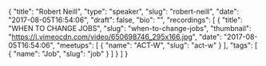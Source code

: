 {
  "title": "Robert Neill",
  "type": "speaker",
  "slug": "robert-neill",
  "date": "2017-08-05T16:54:06",
  "draft": false,
  "bio": "",
  "recordings": [
    {
      "title": "WHEN TO CHANGE JOBS",
      "slug": "when-to-change-jobs",
      "thumbnail": "https://i.vimeocdn.com/video/650698746_295x166.jpg",
      "date": "2017-08-05T16:54:06",
      "meetups": [
        {
          "name": "ACT-W",
          "slug": "act-w"
        }
      ],
      "tags": [
        {
          "name": "Job",
          "slug": "job"
        }
      ]
    }
  ]
}
